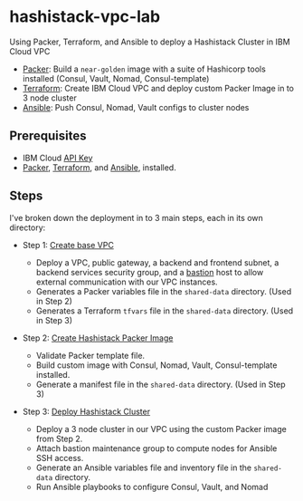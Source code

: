 # hashistack-vpc-lab

Using Packer, Terraform, and Ansible to deploy a Hashistack Cluster in IBM Cloud VPC

- [Packer](https://www.packer.io): Build a `near-golden` image with a suite of Hashicorp tools installed (Consul, Vault, Nomad, Consul-template)
- [Terraform](https://www.terraform.io): Create IBM Cloud VPC and deploy custom Packer Image in to 3 node cluster 
- [Ansible](https://www.ansible.com): Push Consul, Nomad, Vault configs to cluster nodes 

## Prerequisites

- IBM Cloud [API Key](https://cloud.ibm.com/docs/account?topic=account-userapikey&interface=ui#manage-user-keys) 
- [Packer](https://www.packer.io/downloads), [Terraform](https://www.terraform.io/downloads), and [Ansible](https://docs.ansible.com/ansible/latest/installation_guide/index.html), installed. 

## Steps

I've broken down the deployment in to 3 main steps, each in its own directory:

* Step 1: [Create base VPC](01-create-vpc/README.md)
    * Deploy a VPC, public gateway, a backend and frontend subnet, a backend services security group, and a [bastion]() host to allow external communication with our VPC instances.
    * Generates a Packer variables file in the `shared-data` directory. (Used in Step 2)
    * Generates a Terraform `tfvars` file in the `shared-data` directory. (Used in Step 3)

* Step 2: [Create Hashistack Packer Image](02-create-hashistack-image/README.md)
    * Validate Packer template file.
    * Build custom image with Consul, Nomad, Vault, Consul-template installed.
    * Generate a manifest file in the `shared-data` directory. (Used in Step 3)

* Step 3: [Deploy Hashistack Cluster](03-deploy-hashistack-cluster/README.md)
    * Deploy a 3 node cluster in our VPC using the custom Packer image from Step 2.
    * Attach bastion maintenance group to compute nodes for Ansible SSH access.
    * Generate an Ansible variables file and inventory file in the `shared-data` directory. 
    * Run Ansible playbooks to configure Consul, Vault, and Nomad
